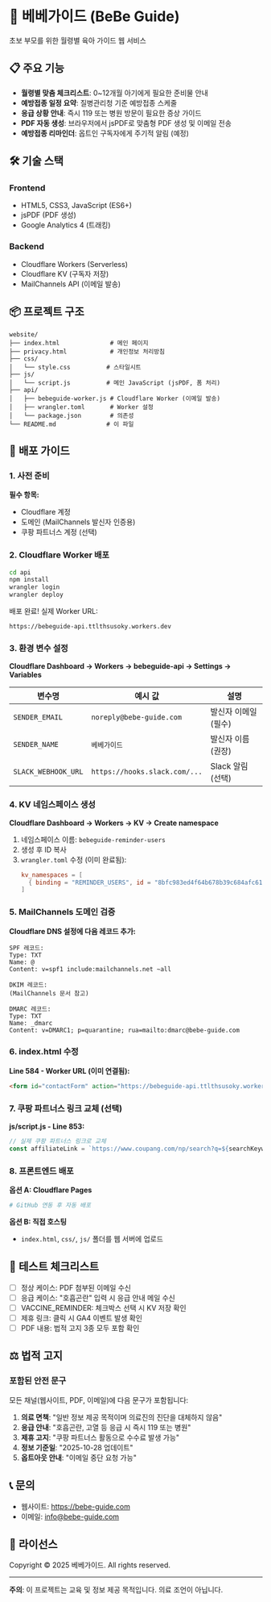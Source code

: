 # 🍼 베베가이드 (BeBe Guide)

초보 부모를 위한 월령별 육아 가이드 웹 서비스

## 📋 주요 기능

- **월령별 맞춤 체크리스트**: 0~12개월 아기에게 필요한 준비물 안내
- **예방접종 일정 요약**: 질병관리청 기준 예방접종 스케줄
- **응급 상황 안내**: 즉시 119 또는 병원 방문이 필요한 증상 가이드
- **PDF 자동 생성**: 브라우저에서 jsPDF로 맞춤형 PDF 생성 및 이메일 전송
- **예방접종 리마인더**: 옵트인 구독자에게 주기적 알림 (예정)

## 🛠️ 기술 스택

### Frontend
- HTML5, CSS3, JavaScript (ES6+)
- jsPDF (PDF 생성)
- Google Analytics 4 (트래킹)

### Backend
- Cloudflare Workers (Serverless)
- Cloudflare KV (구독자 저장)
- MailChannels API (이메일 발송)

## 📦 프로젝트 구조

```
website/
├── index.html              # 메인 페이지
├── privacy.html            # 개인정보 처리방침
├── css/
│   └── style.css          # 스타일시트
├── js/
│   └── script.js          # 메인 JavaScript (jsPDF, 폼 처리)
├── api/
│   ├── bebeguide-worker.js # Cloudflare Worker (이메일 발송)
│   ├── wrangler.toml       # Worker 설정
│   └── package.json        # 의존성
└── README.md              # 이 파일
```

## 🚀 배포 가이드

### 1. 사전 준비

**필수 항목:**
- Cloudflare 계정
- 도메인 (MailChannels 발신자 인증용)
- 쿠팡 파트너스 계정 (선택)

### 2. Cloudflare Worker 배포

```bash
cd api
npm install
wrangler login
wrangler deploy
```

배포 완료! 실제 Worker URL:
```
https://bebeguide-api.ttlthsusoky.workers.dev
```

### 3. 환경 변수 설정

**Cloudflare Dashboard → Workers → bebeguide-api → Settings → Variables**

| 변수명 | 예시 값 | 설명 |
|--------|---------|------|
| `SENDER_EMAIL` | `noreply@bebe-guide.com` | 발신자 이메일 (필수) |
| `SENDER_NAME` | `베베가이드` | 발신자 이름 (권장) |
| `SLACK_WEBHOOK_URL` | `https://hooks.slack.com/...` | Slack 알림 (선택) |

### 4. KV 네임스페이스 생성

**Cloudflare Dashboard → Workers → KV → Create namespace**

1. 네임스페이스 이름: `bebeguide-reminder-users`
2. 생성 후 ID 복사
3. `wrangler.toml` 수정 (이미 완료됨):
   ```toml
   kv_namespaces = [
     { binding = "REMINDER_USERS", id = "8bfc983ed4f64b678b39c684afc614bb" }
   ]
   ```

### 5. MailChannels 도메인 검증

**Cloudflare DNS 설정에 다음 레코드 추가:**

```
SPF 레코드:
Type: TXT
Name: @
Content: v=spf1 include:mailchannels.net ~all

DKIM 레코드:
(MailChannels 문서 참고)

DMARC 레코드:
Type: TXT
Name: _dmarc
Content: v=DMARC1; p=quarantine; rua=mailto:dmarc@bebe-guide.com
```

### 6. index.html 수정

**Line 584 - Worker URL (이미 연결됨):**
```html
<form id="contactForm" action="https://bebeguide-api.ttlthsusoky.workers.dev" method="POST">
```

### 7. 쿠팡 파트너스 링크 교체 (선택)

**js/script.js - Line 853:**
```javascript
// 실제 쿠팡 파트너스 링크로 교체
const affiliateLink = `https://www.coupang.com/np/search?q=${searchKeyword}&subid=YOUR_PARTNER_ID`;
```

### 8. 프론트엔드 배포

**옵션 A: Cloudflare Pages**
```bash
# GitHub 연동 후 자동 배포
```

**옵션 B: 직접 호스팅**
- `index.html`, `css/`, `js/` 폴더를 웹 서버에 업로드

## 🧪 테스트 체크리스트

- [ ] 정상 케이스: PDF 첨부된 이메일 수신
- [ ] 응급 케이스: "호흡곤란" 입력 시 응급 안내 메일 수신
- [ ] VACCINE_REMINDER: 체크박스 선택 시 KV 저장 확인
- [ ] 제휴 링크: 클릭 시 GA4 이벤트 발생 확인
- [ ] PDF 내용: 법적 고지 3종 모두 포함 확인

## ⚖️ 법적 고지

### 포함된 안전 문구
모든 채널(웹사이트, PDF, 이메일)에 다음 문구가 포함됩니다:

1. **의료 면책**: "일반 정보 제공 목적이며 의료진의 진단을 대체하지 않음"
2. **응급 안내**: "호흡곤란, 고열 등 응급 시 즉시 119 또는 병원"
3. **제휴 고지**: "쿠팡 파트너스 활동으로 수수료 발생 가능"
4. **정보 기준일**: "2025-10-28 업데이트"
5. **옵트아웃 안내**: "이메일 중단 요청 가능"

## 📞 문의

- 웹사이트: https://bebe-guide.com
- 이메일: info@bebe-guide.com

## 📄 라이선스

Copyright © 2025 베베가이드. All rights reserved.

---

**주의**: 이 프로젝트는 교육 및 정보 제공 목적입니다. 의료 조언이 아닙니다.
